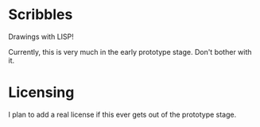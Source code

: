 # Scribbles

Drawings with LISP!

Currently, this is very much in the early prototype stage. Don't bother with it.

# Licensing

I plan to add a real license if this ever gets out of the prototype stage.
